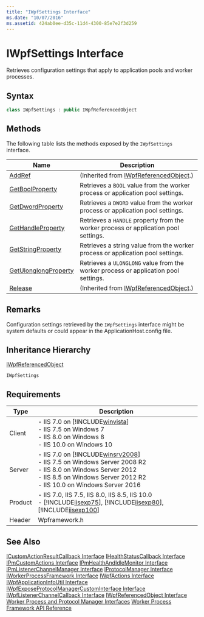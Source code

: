 ```yaml
---
title: "IWpfSettings Interface"
ms.date: "10/07/2016"
ms.assetid: 424ab0ee-d35c-11d4-4300-85e7e2f3d259
---
```

# IWpfSettings Interface
Retrieves configuration settings that apply to application pools and worker processes.  
  
## Syntax  
  
```cpp  
class IWpfSettings : public IWpfReferencedObject  
```  
  
## Methods  
 The following table lists the methods exposed by the `IWpfSettings` interface.  
  
|Name|Description|  
|----------|-----------------|  
|[AddRef](../../web-development-reference/native-code-api-reference/iwpfreferencedobject-addref-method.md)|(Inherited from [IWpfReferencedObject](../../web-development-reference/native-code-api-reference/iwpfreferencedobject-interface.md).)|  
|[GetBoolProperty](../../web-development-reference/native-code-api-reference/iwpfsettings-getboolproperty-method.md)|Retrieves a `BOOL` value from the worker process or application pool settings.|  
|[GetDwordProperty](../../web-development-reference/native-code-api-reference/iwpfsettings-getdwordproperty-method.md)|Retrieves a `DWORD` value from the worker process or application pool settings.|  
|[GetHandleProperty](../../web-development-reference/native-code-api-reference/iwpfsettings-gethandleproperty-method.md)|Retrieves a `HANDLE` property from the worker process or application pool settings.|  
|[GetStringProperty](../../web-development-reference/native-code-api-reference/iwpfsettings-getstringproperty-method.md)|Retrieves a string value from the worker process or application pool settings.|  
|[GetUlonglongProperty](../../web-development-reference/native-code-api-reference/iwpfsettings-getulonglongproperty-method.md)|Retrieves a `ULONGLONG` value from the worker process or application pool settings.|  
|[Release](../../web-development-reference/native-code-api-reference/iwpfreferencedobject-release-method.md)|(Inherited from [IWpfReferencedObject](../../web-development-reference/native-code-api-reference/iwpfreferencedobject-interface.md).)|  
  
## Remarks  
 Configuration settings retrieved by the `IWpfSettings` interface might be system defaults or could appear in the ApplicationHost.config file.  
  
## Inheritance Hierarchy  
 [IWpfReferencedObject](../../web-development-reference/native-code-api-reference/iwpfreferencedobject-interface.md)  
  
 `IWpfSettings`  
  
## Requirements  
  
|Type|Description|  
|----------|-----------------|  
|Client|-   IIS 7.0 on [!INCLUDE[winvista](../../wmi-provider/includes/winvista-md.md)]<br />-   IIS 7.5 on Windows 7<br />-   IIS 8.0 on Windows 8<br />-   IIS 10.0 on Windows 10|  
|Server|-   IIS 7.0 on [!INCLUDE[winsrv2008](../../wmi-provider/includes/winsrv2008-md.md)]<br />-   IIS 7.5 on Windows Server 2008 R2<br />-   IIS 8.0 on Windows Server 2012<br />-   IIS 8.5 on Windows Server 2012 R2<br />-   IIS 10.0 on Windows Server 2016|  
|Product|-   IIS 7.0, IIS 7.5, IIS 8.0, IIS 8.5, IIS 10.0<br />-   [!INCLUDE[iisexp75](../../web-development-reference/native-code-api-reference/includes/iisexp75-md.md)], [!INCLUDE[iisexp80](../../web-development-reference/native-code-api-reference/includes/iisexp80-md.md)], [!INCLUDE[iisexp100](../../web-development-reference/native-code-api-reference/includes/iisexp100-md.md)]|  
|Header|Wpframework.h|  
  
## See Also  
 [ICustomActionResultCallback Interface](../../web-development-reference/native-code-api-reference/icustomactionresultcallback-interface.md)
 [IHealthStatusCallback Interface](../../web-development-reference/native-code-api-reference/ihealthstatuscallback-interface.md)
 [IPmCustomActions Interface](../../web-development-reference/native-code-api-reference/ipmcustomactions-interface.md)
 [IPmHealthAndIdleMonitor Interface](../../web-development-reference/native-code-api-reference/ipmhealthandidlemonitor-interface.md)
 [IPmListenerChannelManager Interface](../../web-development-reference/native-code-api-reference/ipmlistenerchannelmanager-interface.md)
 [IProtocolManager Interface](../../web-development-reference/native-code-api-reference/iprotocolmanager-interface.md)
 [IWorkerProcessFramework Interface](../../web-development-reference/native-code-api-reference/iworkerprocessframework-interface.md)
 [IWpfActions Interface](../../web-development-reference/native-code-api-reference/iwpfactions-interface.md)
 [IWpfApplicationInfoUtil Interface](../../web-development-reference/native-code-api-reference/iwpfapplicationinfoutil-interface.md)
 [IWpfExposeProtocolManagerCustomInterface Interface](../../web-development-reference/native-code-api-reference/iwpfexposeprotocolmanagercustominterface-interface.md)
 [IWpfListenerChannelCallback Interface](../../web-development-reference/native-code-api-reference/iwpflistenerchannelcallback-interface.md)
 [IWpfReferencedObject Interface](../../web-development-reference/native-code-api-reference/iwpfreferencedobject-interface.md)
 [Worker Process and Protocol Manager Interfaces](../../web-development-reference/native-code-api-reference/worker-process-and-protocol-manager-interfaces.md)
 [Worker Process Framework API Reference](../../web-development-reference/native-code-api-reference/worker-process-framework-api-reference.md)
